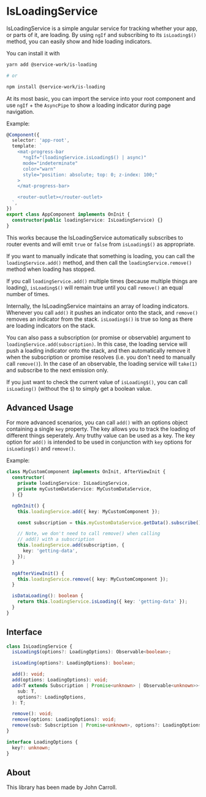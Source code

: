 # IsLoadingService

IsLoadingService is a simple angular service for tracking whether your app, or parts of it, are loading. By using `ngIf` and subscribing to its `isLoading$()` method, you can easily show and hide loading indicators.

You can install it with

```bash
yarn add @service-work/is-loading

# or

npm install @service-work/is-loading
```

At its most basic, you can import the service into your root component and use `ngIf` + the `AsyncPipe` to show a loading indicator during page navigation.

Example:

```typescript
@Component({
  selector: 'app-root',
  template: `
    <mat-progress-bar
      *ngIf="(loadingService.isLoading$() | async)"
      mode="indeterminate"
      color="warn"
      style="position: absolute; top: 0; z-index: 100;"
    >
    </mat-progress-bar>

    <router-outlet></router-outlet>
  `,
})
export class AppComponent implements OnInit {
  constructor(public loadingService: IsLoadingService) {}
}
```

This works because the IsLoadingService automatically subscribes to router events and will emit `true` or `false` from `isLoading$()` as appropriate.

If you want to manually indicate that something is loading, you can call the `loadingService.add()` method, and then call the `loadingService.remove()` method when loading has stopped.

If you call `loadingService.add()` multiple times (because multiple things are loading), `isLoading$()` will remain true until you call `remove()` an equal number of times.

Internally, the IsLoadingService maintains an array of loading indicators. Whenever you call `add()` it pushes an indicator onto the stack, and `remove()` removes an indicator from the stack. `isLoading$()` is true so long as there are loading indicators on the stack.

You can also pass a subscription (or promise or observable) argument to `loadingService.add(subscription)`. In this case, the loading service will push a loading indicator onto the stack, and then automatically remove it when the subscription or promise resolves (i.e. you don't need to manually call `remove()`). In the case of an observable, the loading service will `take(1)` and subscribe to the next emission only.

If you just want to check the current value of `isLoading$()`, you can call `isLoading()` (without the `$`) to simply get a boolean value.

## Advanced Usage

For more advanced scenarios, you can call `add()` with an options object containing a single `key` property. The key allows you to track the loading of different things seperately. Any truthy value can be used as a key. The key option for `add()` is intended to be used in conjunction with `key` options for `isLoading$()` and `remove()`.

Example:

```typescript
class MyCustomComponent implements OnInit, AfterViewInit {
  constructor(
    private loadingService: IsLoadingService,
    private myCustomDataService: MyCustomDataService,
  ) {}

  ngOnInit() {
    this.loadingService.add({ key: MyCustomComponent });

    const subscription = this.myCustomDataService.getData().subscribe();

    // Note, we don't need to call remove() when calling
    // add() with a subscription
    this.loadingService.add(subscription, {
      key: 'getting-data',
    });
  }

  ngAfterViewInit() {
    this.loadingService.remove({ key: MyCustomComponent });
  }

  isDataLoading(): boolean {
    return this.loadingService.isLoading({ key: 'getting-data' });
  }
}
```

## Interface

```typescript
class IsLoadingService {
  isLoading$(options?: LoadingOptions): Observable<boolean>;

  isLoading(options?: LoadingOptions): boolean;

  add(): void;
  add(options: LoadingOptions): void;
  add<T extends Subscription | Promise<unknown> | Observable<unknown>>(
    sub: T,
    options?: LoadingOptions,
  ): T;

  remove(): void;
  remove(options: LoadingOptions): void;
  remove(sub: Subscription | Promise<unknown>, options?: LoadingOptions): void;
}

interface LoadingOptions {
  key?: unknown;
}
```

## About

This library has been made by John Carroll.
